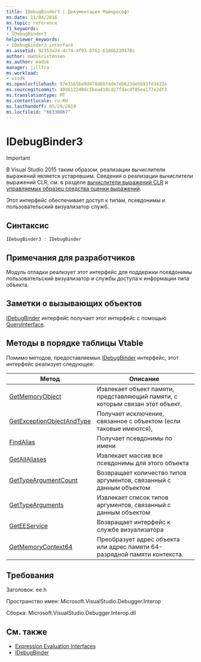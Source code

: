 ```yaml
---
title: IDebugBinder3 | Документация Майкрософт
ms.date: 11/04/2016
ms.topic: reference
f1_keywords:
- IDebugBinder3
helpviewer_keywords:
- IDebugBinder3 interface
ms.assetid: 92353a74-dc74-4f93-8762-61d6b220478c
author: madskristensen
ms.author: madsk
manager: jillfra
ms.workload:
- vssdk
ms.openlocfilehash: 97e3165be9d478d08f4de7eb623de5b93fd3433a
ms.sourcegitcommit: 40d612240dc5bea418cd27fdacdf85ea177e2df3
ms.translationtype: MT
ms.contentlocale: ru-RU
ms.lasthandoff: 05/29/2019
ms.locfileid: "66330867"
---
```

# <a name="idebugbinder3"></a>IDebugBinder3
> [!IMPORTANT]
> В Visual Studio 2015 таким образом, реализации вычислители выражений является устаревшим. Сведения о реализации вычислители выражений CLR, см. в разделе [вычислители выражений CLR](https://github.com/Microsoft/ConcordExtensibilitySamples/wiki/CLR-Expression-Evaluators) и [управляемых образец средства оценки выражений](https://github.com/Microsoft/ConcordExtensibilitySamples/wiki/Managed-Expression-Evaluator-Sample).

 Этот интерфейс обеспечивает доступ к типам, псевдонимы и пользовательский визуализатор служб.

## <a name="syntax"></a>Синтаксис

```
IDebugBinder3 : IDebugBinder
```

## <a name="notes-for-implementers"></a>Примечания для разработчиков
 Модуль отладки реализует этот интерфейс для поддержки псевдонимы пользовательский визуализатор и службы доступа к информации типа объекта.

## <a name="notes-for-callers"></a>Заметки о вызывающих объектов
 [IDebugBinder](../../../extensibility/debugger/reference/idebugbinder.md) интерфейс получает этот интерфейс с помощью [QueryInterface](/cpp/atl/queryinterface).

## <a name="methods-in-vtable-order"></a>Методы в порядке таблицы Vtable
 Помимо методов, предоставляемых [IDebugBinder](../../../extensibility/debugger/reference/idebugbinder.md) интерфейс, этот интерфейс реализует следующее:

|Метод|Описание|
|------------|-----------------|
|[GetMemoryObject](../../../extensibility/debugger/reference/idebugbinder3-getmemoryobject.md)|Извлекает объект памяти, представляющий памяти, с которым связан этот объект.|
|[GetExceptionObjectAndType](../../../extensibility/debugger/reference/idebugbinder3-getexceptionobjectandtype.md)|Получает исключение, связанное с объектом (если таковые имеются),|
|[FindAlias](../../../extensibility/debugger/reference/idebugbinder3-findalias.md)|Получает псевдонимы по имени|
|[GetAllAliases](../../../extensibility/debugger/reference/idebugbinder3-getallaliases.md)|Извлекает массив все псевдонимы для этого объекта|
|[GetTypeArgumentCount](../../../extensibility/debugger/reference/idebugbinder3-gettypeargumentcount.md)|Возвращает количество типов аргументов, связанный с данным объектом|
|[GetTypeArguments](../../../extensibility/debugger/reference/idebugbinder3-gettypearguments.md)|Извлекает список типов аргументов, связанный с данным объектом|
|[GetEEService](../../../extensibility/debugger/reference/idebugbinder3-geteeservice.md)|Возвращает интерфейс к службе визуализатора|
|[GetMemoryContext64](../../../extensibility/debugger/reference/idebugbinder3-getmemorycontext64.md)|Преобразует адрес объекта или адрес памяти 64-разрядной памяти контекста.|

## <a name="requirements"></a>Требования
 Заголовок: ee.h

 Пространство имен: Microsoft.VisualStudio.Debugger.Interop

 Сборка: Microsoft.VisualStudio.Debugger.Interop.dll

## <a name="see-also"></a>См. также
- [Expression Evaluation Interfaces](../../../extensibility/debugger/reference/expression-evaluation-interfaces.md)
- [IDebugBinder](../../../extensibility/debugger/reference/idebugbinder.md)